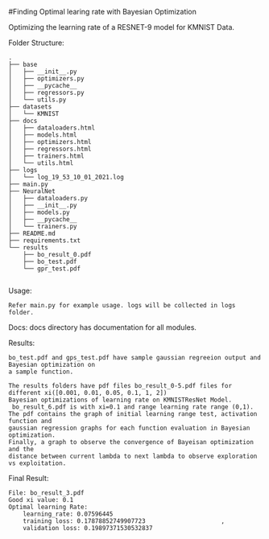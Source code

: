 #Finding Optimal learing rate with Bayesian Optimization 

Optimizing the learning rate of a RESNET-9 model for KMNIST Data. 

Folder Structure:
```
.
├── base
│   ├── __init__.py
│   ├── optimizers.py
│   ├── __pycache__
│   ├── regressors.py
│   └── utils.py
├── datasets
│   └── KMNIST
├── docs
│   ├── dataloaders.html
│   ├── models.html
│   ├── optimizers.html
│   ├── regressors.html
│   ├── trainers.html
│   └── utils.html
├── logs
│   └── log_19_53_10_01_2021.log
├── main.py
├── NeuralNet
│   ├── dataloaders.py
│   ├── __init__.py
│   ├── models.py
│   ├── __pycache__
│   └── trainers.py
├── README.md
├── requirements.txt
└── results
    ├── bo_result_0.pdf
    ├── bo_test.pdf
    └── gpr_test.pdf


```

Usage:

    Refer main.py for example usage. logs will be collected in logs folder.  
    
Docs:
    docs directory has documentation for all modules. 

Results: 
    
    bo_test.pdf and gps_test.pdf have sample gaussian regreeion output and Bayesian optimization on     
    a sample function. 

    The results folders have pdf files bo_result_0-5.pdf files for different xi([0.001, 0.01, 0.05, 0.1, 1, 2])
    Bayesian optimizations of learning rate on KMNISTResNet Model. 
     bo_result_6.pdf is with xi=0.1 and range learning rate range (0,1). 
    The pdf contains the graph of initial learning range test, activation function and 
    gaussian regression graphs for each function evaluation in Bayesian optimization.
    Finally, a graph to observe the convergence of Bayeisan optimization and the
    distance between current lambda to next lambda to observe exploration vs exploitation. 

Final Result:

    File: bo_result_3.pdf
    Good xi value: 0.1
    Optimal learning Rate: 
        learning_rate: 0.07596445
        training loss: 0.17878852749907723                     , 
        validation loss: 0.19897371530532837
